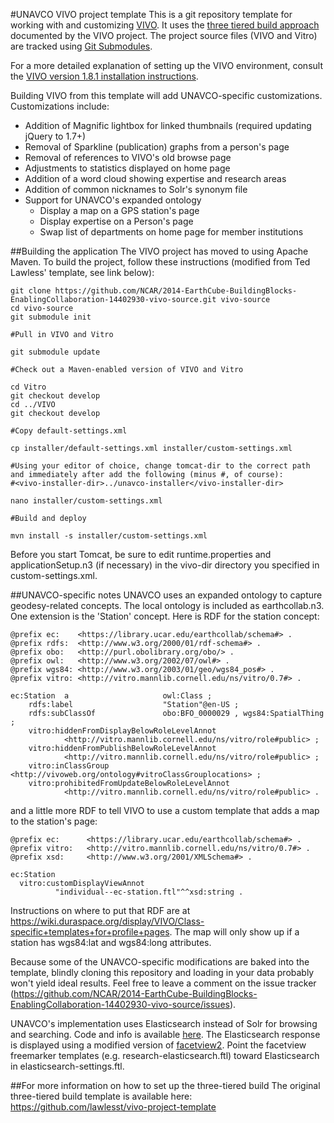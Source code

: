 #UNAVCO VIVO project template
This is a git repository template for working with and customizing [VIVO](http://vivoweb.org/).  It uses the [three tiered build approach](https://wiki.duraspace.org/display/VIVO/Building+VIVO+in+3+tiers) documented by the VIVO project.  The project source files (VIVO and Vitro) are tracked using [Git Submodules](http://git-scm.com/book/en/Git-Tools-Submodules).

For a more detailed explanation of setting up the VIVO environment, consult the
[VIVO version 1.8.1 installation
instructions](https://wiki.duraspace.org/display/VIVO/Installing+VIVO+release+1.8.1).

Building VIVO from this template will add UNAVCO-specific customizations. 
Customizations include:
- Addition of Magnific lightbox for linked thumbnails (required updating jQuery to 1.7+)
- Removal of Sparkline (publication) graphs from a person's page
- Removal of references to VIVO's old browse page
- Adjustments to statistics displayed on home page
- Addition of a word cloud showing expertise and research areas
- Addition of common nicknames to Solr's synonym file
- Support for UNAVCO's expanded ontology
	- Display a map on a GPS station's page
	- Display expertise on a Person's page
	- Swap list of departments on home page for member institutions

##Building the application
The VIVO project has moved to using Apache Maven. To build the project, follow these instructions (modified from Ted Lawless' template, see link below):
   
	git clone https://github.com/NCAR/2014-EarthCube-BuildingBlocks-EnablingCollaboration-14402930-vivo-source.git vivo-source
    cd vivo-source
    git submodule init
	
	#Pull in VIVO and Vitro
	
	git submodule update
	
	#Check out a Maven-enabled version of VIVO and Vitro
	
	cd Vitro
	git checkout develop
	cd ../VIVO
	git checkout develop
	
	#Copy default-settings.xml
	
	cp installer/default-settings.xml installer/custom-settings.xml
	
	#Using your editor of choice, change tomcat-dir to the correct path and immediately after add the following (minus #, of course):
	#<vivo-installer-dir>../unavco-installer</vivo-installer-dir>
	
	nano installer/custom-settings.xml
	
	#Build and deploy
	
	mvn install -s installer/custom-settings.xml

Before you start Tomcat, be sure to edit runtime.properties and applicationSetup.n3 (if necessary) in the vivo-dir directory you specified in custom-settings.xml.


##UNAVCO-specific notes
UNAVCO uses an expanded ontology to capture geodesy-related concepts. The local ontology is included as earthcollab.n3. One extension is the 'Station' concept. Here is RDF for the station concept:

    
    @prefix ec:    <https://library.ucar.edu/earthcollab/schema#> .
    @prefix rdfs:  <http://www.w3.org/2000/01/rdf-schema#> .
    @prefix obo:   <http://purl.obolibrary.org/obo/> .
    @prefix owl:   <http://www.w3.org/2002/07/owl#> .
    @prefix wgs84: <http://www.w3.org/2003/01/geo/wgs84_pos#> .
    @prefix vitro: <http://vitro.mannlib.cornell.edu/ns/vitro/0.7#> .
    
    ec:Station  a                     owl:Class ;
        rdfs:label                    "Station"@en-US ;
        rdfs:subClassOf               obo:BFO_0000029 , wgs84:SpatialThing ;
        vitro:hiddenFromDisplayBelowRoleLevelAnnot
                <http://vitro.mannlib.cornell.edu/ns/vitro/role#public> ;
        vitro:hiddenFromPublishBelowRoleLevelAnnot
                <http://vitro.mannlib.cornell.edu/ns/vitro/role#public> ;
        vitro:inClassGroup            <http://vivoweb.org/ontology#vitroClassGrouplocations> ;
        vitro:prohibitedFromUpdateBelowRoleLevelAnnot
                <http://vitro.mannlib.cornell.edu/ns/vitro/role#public> .


and a little more RDF to tell VIVO to use a custom template that adds a map to the station's page:

    @prefix ec:      <https://library.ucar.edu/earthcollab/schema#> .
    @prefix vitro:   <http://vitro.mannlib.cornell.edu/ns/vitro/0.7#> .
    @prefix xsd:     <http://www.w3.org/2001/XMLSchema#> .
     
    ec:Station
      vitro:customDisplayViewAnnot
              "individual--ec-station.ftl"^^xsd:string .

Instructions on where to put that RDF are at https://wiki.duraspace.org/display/VIVO/Class-specific+templates+for+profile+pages. The map will only show up if a station has wgs84:lat and wgs84:long attributes. 

Because some of the UNAVCO-specific modifications are baked into the template, blindly cloning this repository and loading in your data probably won't yield ideal results. Feel free to leave a comment on the issue tracker (https://github.com/NCAR/2014-EarthCube-BuildingBlocks-EnablingCollaboration-14402930-vivo-source/issues).

UNAVCO's implementation uses Elasticsearch instead of Solr for browsing and searching. Code and info is available [here](https://github.com/gneissone/connect-unavco-elasticsearch). The Elasticsearch response is displayed using a modified version of [facetview2](https://github.com/gneissone/facetview2/). Point the facetview freemarker templates (e.g. research-elasticsearch.ftl) toward Elasticsearch in elasticsearch-settings.ftl. 

##For more information on how to set up the three-tiered build
The original three-tiered build template is available here: https://github.com/lawlesst/vivo-project-template
